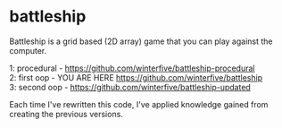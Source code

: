 # battleship

Battleship is a grid based (2D array) game that you can play against the computer.

1: procedural - https://github.com/winterfive/battleship-procedural  
2: first oop - YOU ARE HERE  https://github.com/winterfive/battleship  
3: second oop - https://github.com/winterfive/battleship-updated  

Each time I've rewritten this code, I've applied knowledge gained from creating the previous versions.

